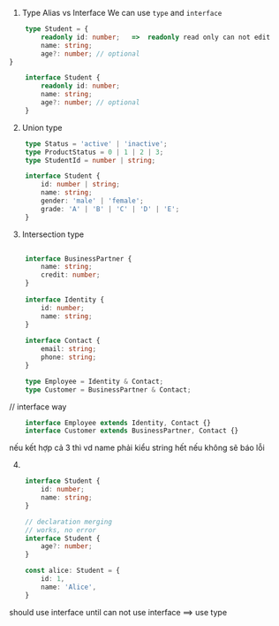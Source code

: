 1. Type Alias vs Interface 
    We can use `type` and `interface`

```typescript
    type Student = {
        readonly id: number;   =>  readonly read only can not edit
        name: string;
        age?: number; // optional
}
```

```typescript
    interface Student {
        readonly id: number;
        name: string;
        age?: number; // optional
    }
```

2. Union type

```typescript
    type Status = 'active' | 'inactive';
    type ProductStatus = 0 | 1 | 2 | 3;
    type StudentId = number | string;

    interface Student {
        id: number | string;
        name: string;
        gender: 'male' | 'female';
        grade: 'A' | 'B' | 'C' | 'D' | 'E';
    }
```

3. Intersection type
```typescript
    
    interface BusinessPartner {
        name: string;
        credit: number;
    }
    
    interface Identity {
        id: number;
        name: string;
    }
    
    interface Contact {
        email: string;
        phone: string;
    }

    type Employee = Identity & Contact;
    type Customer = BusinessPartner & Contact;
```

// interface way
```typescript
    interface Employee extends Identity, Contact {}
    interface Customer extends BusinessPartner, Contact {}
```

nếu kết hợp cả 3 thì vd name phải kiểu string hết nếu không sẽ báo lỗi

4. 

```typescript
    interface Student {
        id: number;
        name: string;
    }

    // declaration merging
    // works, no error
    interface Student {
        age?: number;
    }

    const alice: Student = {
        id: 1,
        name: 'Alice',
    }
```

should use interface until can not use interface ==> use type